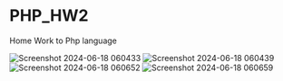 # PHP_HW2
Home Work to Php language


![Screenshot 2024-06-18 060433](https://github.com/CeriiZedF/PHP_HW2/assets/60105990/2fdcd456-8d30-4511-b2d6-944c51c9c895)
![Screenshot 2024-06-18 060439](https://github.com/CeriiZedF/PHP_HW2/assets/60105990/9e39f906-9592-40e2-b71b-4d24464799fa)
![Screenshot 2024-06-18 060652](https://github.com/CeriiZedF/PHP_HW2/assets/60105990/fd58c92c-5de8-4e24-b73f-4aec91382e2c)
![Screenshot 2024-06-18 060659](https://github.com/CeriiZedF/PHP_HW2/assets/60105990/5b864635-265e-4d64-bc70-7e316c78727f)
